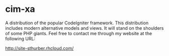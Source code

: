 cim-xa
======

A distribution of the popular CodeIgniter framework. This distribution includes modern alternative models and views. It will stand on the shoulders of some PHP giants. Feel free to contact me through my website at the following URL:

http://site-sthurber.rhcloud.com/
